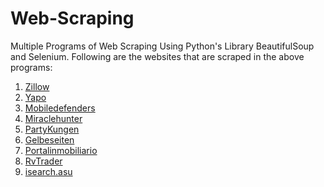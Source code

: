 # Web-Scraping
Multiple Programs of Web Scraping Using Python's Library BeautifulSoup and Selenium.
Following are the websites that are scraped in the above programs:
1. [Zillow](https://www.zillow.com)
2. [Yapo](https://www.yapo.cl)
3. [Mobiledefenders](https://www.mobiledefenders.com)
4. [Miraclehunter](http://www.miraclehunter.com)
5. [PartyKungen](https://www.partykungen.se)
6. [Gelbeseiten](https://www.gelbeseiten.de)
7. [Portalinmobiliario](https://www.portalinmobiliario.com)
8. [RvTrader](https://www.rvtrader.com)
9. [isearch.asu](https://isearch.asu.edu)
